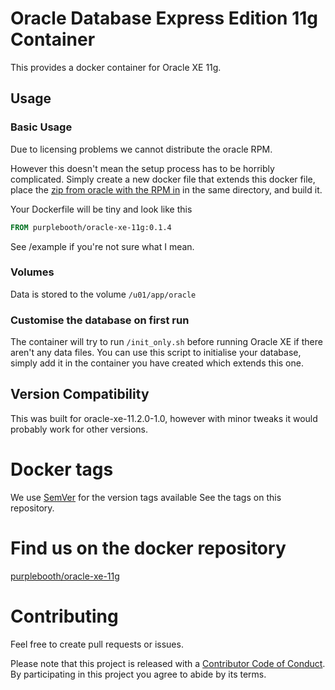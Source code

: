 # Oracle Database Express Edition 11g Container

This provides a docker container for Oracle XE 11g.

## Usage

### Basic Usage

Due to licensing problems we cannot distribute the oracle RPM.

However this doesn't mean the setup process has to be horribly complicated. Simply create a new docker file that extends this docker file, place the [zip from oracle with the RPM in](http://www.oracle.com/technetwork/database/database-technologies/express-edition/downloads/index.html) in the same directory, and build it.

Your Dockerfile will be tiny and look like this

```Dockerfile
FROM purplebooth/oracle-xe-11g:0.1.4
```

See /example if you're not sure what I mean.

### Volumes

Data is stored to the volume ```/u01/app/oracle```
 
### Customise the database on first run

The container will try to run ```/init_only.sh``` before running Oracle XE if there aren't any data files. You can use this script to initialise your database, simply add it in the container you have created which extends this one.

## Version Compatibility

This was built for oracle-xe-11.2.0-1.0, however with minor tweaks it would probably work for other versions.

# Docker tags

We use [SemVer](http://semver.io/) for the version tags available See the tags on this repository. 

# Find us on the docker repository

[purplebooth/oracle-xe-11g](https://registry.hub.docker.com/u/purplebooth/oracle-xe-11g)

# Contributing

Feel free to create pull requests or issues. 

Please note that this project is released with a [Contributor Code of Conduct](https://github.com/UKHomeOffice/docker-oracle-database-express-edition-11g/blob/master/code_of_conduct.md). By participating in this project you agree to abide by its terms.
